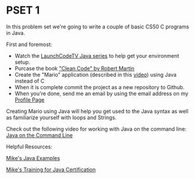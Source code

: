 PSET 1
==========


In this problem set we're going to write a couple of basic CS50 C programs in Java.

First and foremost:

* Watch the [LaunchCodeTV Java series](http://tv.launchcode.us/#/videos/java-on-the-command-line?lesson=Java) to help get your environment setup.
* Purcase the book ["Clean Code" by Robert Martin](http://www.amazon.com/Clean-Code-Handbook-Software-Craftsmanship/dp/0132350882)
* Create the "Mario" application (described in this [video](https://www.youtube.com/watch?v=z32BxNe2Sfc)) using Java instead of C
* When it is complete commit the project as a new repository to Github.
* When you're done, send me an email by using the email address on my [Profile Page](https://github.com/MoMenne)

Creating Mario using Java will help you get used to the Java syntax as well as familiarize yourself with loops and Strings.

Check out the following video for working with Java on the command line:
[Java on the Command Line](http://tv.launchcode.us/#/videos/java-on-the-command-line?lesson=Java)

Helpful Resources:

[Mike's Java Examples](https://github.com/MoMenne/cs50-java-examples)

[Mike's Training for Java Certification](https://github.com/MoMenne/summer-scjp)
